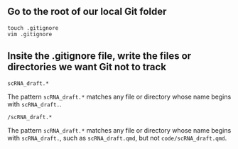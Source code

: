 ## Go to the root of our local Git folder

```
touch .gitignore
vim .gitignore
```

## Insite the .gitignore file, write the files or directories we want Git not to track 
```
scRNA_draft.*
```
The pattern `scRNA_draft.*` matches any file or directory whose name begins with `scRNA_draft.`.

```
/scRNA_draft.*
```
The pattern `scRNA_draft.*` matches any file or directory whose name begins with `scRNA_draft.`, such as `scRNA_draft.qmd`, but not `code/scRNA_draft.qmd`.
